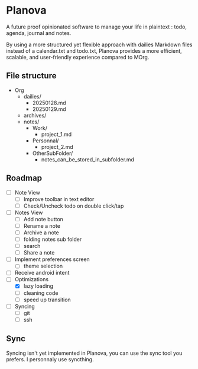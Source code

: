 # Planova

A future proof opinionated software to manage your life in plaintext : todo, agenda, journal and notes.

By using a more structured yet flexible approach with dailies Markdown files instead of a calendar.txt and todo.txt, Planova provides a more efficient, scalable, and user-friendly experience compared to MOrg.

## File structure

- Org
  - dailies/
    - 20250128.md
    - 20250129.md
  - archives/
  - notes/
    - Work/
      - project_1.md
    - Personnal/
      - project_2.md
    - OtherSubFolder/
      - notes_can_be_stored_in_subfolder.md

## Roadmap

- [ ] Note View
  - [ ] Improve toolbar in text editor
  - [ ] Check/Uncheck todo on double click/tap
- [ ] Notes View
  - [ ] Add note button
  - [ ] Rename a note
  - [ ] Archive a note
  - [ ] folding notes sub folder
  - [ ] search
  - [ ] Share a note 
- [ ] Implement preferences screen
  - [ ] theme selection
- [ ] Receive android intent
- [ ] Optimizations
  - [x] lazy loading
  - [ ] cleaning code
  - [ ] speed up transition
- [ ] Syncing
  - [ ] git
  - [ ] ssh

## Sync

Syncing isn't yet implemented in Planova, you can use the sync tool you prefers. I personnaly use syncthing.

